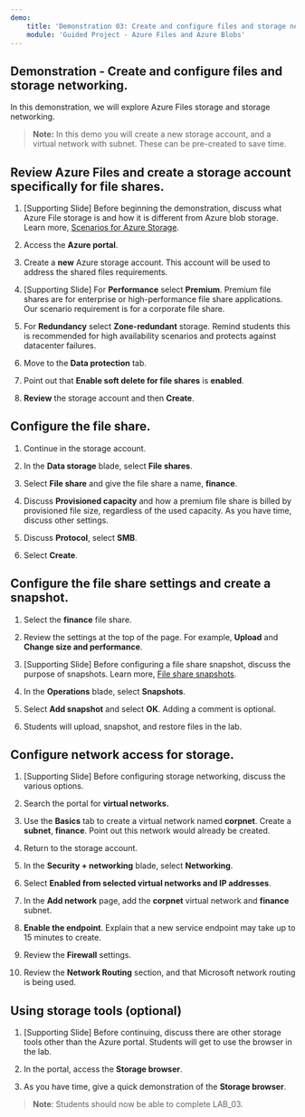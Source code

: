 ```yaml
---
demo:
    title: 'Demonstration 03: Create and configure files and storage networking'
    module: 'Guided Project - Azure Files and Azure Blobs'
--- 
```


## Demonstration - Create and configure files and storage networking.

In this demonstration, we will explore Azure Files storage and storage networking.

> **Note:** In this demo you will create a new storage account, and a virtual network with subnet. These can be pre-created to save time. 

## Review Azure Files and create a storage account specifically for file shares.

1. [Supporting Slide] Before beginning the demonstration, discuss what Azure File storage is and how it is different from Azure blob storage. Learn more, [Scenarios for Azure Storage](https://learn.microsoft.com/azure/storage/common/storage-introduction).

1. Access the **Azure portal**.

1. Create a **new** Azure storage account. This account will be used to address the shared files requirements.

1. [Supporting Slide] For **Performance** select **Premium**. Premium file shares are for enterprise or high-performance file share applications. Our scenario requirement is for a corporate file share. 

1. For **Redundancy** select **Zone-redundant** storage. Remind students this is recommended for high availability scenarios and protects against datacenter failures.

1. Move to the **Data protection** tab.

1. Point out that **Enable soft delete for file shares** is **enabled**.

1. **Review** the storage account and then **Create**.

## Configure the file share.

1. Continue in the storage account.

1. In the **Data storage** blade, select **File shares**.

1. Select **File share** and give the file share a name, **finance**.

1. Discuss **Provisioned capacity** and how a premium file share is billed by provisioned file size, regardless of the used capacity. As you have time, discuss other settings. 

1. Discuss **Protocol**, select **SMB**.

1. Select **Create**.

## Configure the file share settings and create a snapshot.

1. Select the **finance** file share.

1. Review the settings at the top of the page. For example, **Upload** and **Change size and performance**.

1. [Supporting Slide] Before configuring a file share snapshot, discuss the purpose of snapshots. Learn more, [File share snapshots](https://learn.microsoft.com/azure/storage/files/storage-snapshots-files).

1. In the **Operations** blade, select **Snapshots**.

1. Select **Add snapshot** and select **OK**. Adding a comment is optional.

1. Students will upload, snapshot, and restore files in the lab.

## Configure network access for storage.

1. [Supporting Slide] Before configuring storage networking, discuss the various options.

1. Search the portal for **virtual networks.**

1. Use the **Basics** tab to create a virtual network named **corpnet**. Create a **subnet**, **finance**. Point out this network would already be created.

1. Return to the storage account.

1. In the **Security + networking** blade, select **Networking**.

1. Select **Enabled from selected virtual networks and IP addresses**.

1. In the **Add network** page, add the **corpnet** virtual network and **finance** subnet.

1. **Enable the endpoint**. Explain that a new service endpoint may take up to 15 minutes to create.

1. Review the **Firewall** settings.

1. Review the **Network Routing** section, and that Microsoft network routing is being used.

## Using storage tools (optional)

1. [Supporting Slide] Before continuing, discuss there are other storage tools other than the Azure portal. Students will get to use the browser in the lab.

1. In the portal, access the **Storage browser**.

1. As you have time, give a quick demonstration of the **Storage browser**. 

>**Note**: Students should now be able to complete LAB_03. 
